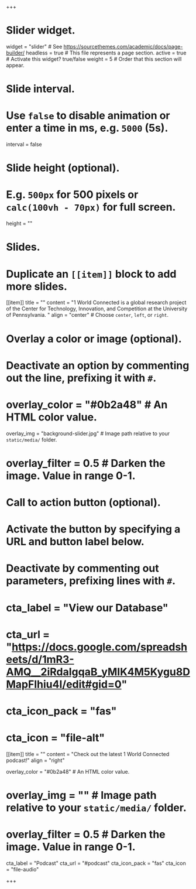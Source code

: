 +++
# Slider widget.
widget = "slider"  # See https://sourcethemes.com/academic/docs/page-builder/
headless = true  # This file represents a page section.
active = true  # Activate this widget? true/false
weight = 5  # Order that this section will appear.

# Slide interval.
# Use `false` to disable animation or enter a time in ms, e.g. `5000` (5s).
interval = false

# Slide height (optional).
# E.g. `500px` for 500 pixels or `calc(100vh - 70px)` for full screen.
height = ""

# Slides.
# Duplicate an `[[item]]` block to add more slides.
[[item]]
  title = ""
  content = "1 World Connected is a global research project of the Center for Technology, Innovation, and Competition at the University of Pennsylvania. "
   align = "center"  # Choose `center`, `left`, or `right`.

  # Overlay a color or image (optional).
  #   Deactivate an option by commenting out the line, prefixing it with `#`.
  # overlay_color = "#0b2a48"  # An HTML color value.
   overlay_img = "background-slider.jpg"  # Image path relative to your `static/media/` folder.
  # overlay_filter = 0.5  # Darken the image. Value in range 0-1.

  # Call to action button (optional).
  #   Activate the button by specifying a URL and button label below.
  #   Deactivate by commenting out parameters, prefixing lines with `#`.
  # cta_label = "View our Database"
 # cta_url = "https://docs.google.com/spreadsheets/d/1mR3-AMQ__2iRdaIgqaB_yMIK4M5Kygu8DMapFlhiu4I/edit#gid=0"
  # cta_icon_pack = "fas"
  # cta_icon = "file-alt"

[[item]]
  title = ""
  content = "Check out the latest 1 World Connected podcast!"
  align = "right"

  overlay_color = "#0b2a48"  # An HTML color value.
  # overlay_img = ""  # Image path relative to your `static/media/` folder.
  # overlay_filter = 0.5  # Darken the image. Value in range 0-1.
  
  cta_label = "Podcast"
  cta_url = "#podcast"
  cta_icon_pack = "fas"
  cta_icon = "file-audio"


+++
